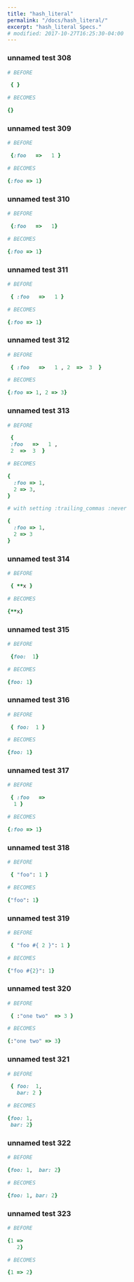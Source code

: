 ```yaml
---
title: "hash_literal"
permalink: "/docs/hash_literal/"
excerpt: "hash_literal Specs."
# modified: 2017-10-27T16:25:30-04:00
---
```

### unnamed test 308
```ruby
# BEFORE

 { }

```
```ruby
# BECOMES

{}

```
### unnamed test 309
```ruby
# BEFORE

 {:foo   =>   1 }

```
```ruby
# BECOMES

{:foo => 1}

```
### unnamed test 310
```ruby
# BEFORE

 {:foo   =>   1}

```
```ruby
# BECOMES

{:foo => 1}

```
### unnamed test 311
```ruby
# BEFORE

 { :foo   =>   1 }

```
```ruby
# BECOMES

{:foo => 1}

```
### unnamed test 312
```ruby
# BEFORE

 { :foo   =>   1 , 2  =>  3  }

```
```ruby
# BECOMES

{:foo => 1, 2 => 3}

```
### unnamed test 313
```ruby
# BEFORE

 {
 :foo   =>   1 ,
 2  =>  3  }

```
```ruby
# BECOMES

{
  :foo => 1,
  2 => 3,
}

```
```ruby
# with setting :trailing_commas :never

{
  :foo => 1,
  2 => 3
}
```
### unnamed test 314
```ruby
# BEFORE

 { **x }

```
```ruby
# BECOMES

{**x}

```
### unnamed test 315
```ruby
# BEFORE

 {foo:  1}

```
```ruby
# BECOMES

{foo: 1}

```
### unnamed test 316
```ruby
# BEFORE

 { foo:  1 }

```
```ruby
# BECOMES

{foo: 1}

```
### unnamed test 317
```ruby
# BEFORE

 { :foo   =>
  1 }

```
```ruby
# BECOMES

{:foo => 1}

```
### unnamed test 318
```ruby
# BEFORE

 { "foo": 1 }

```
```ruby
# BECOMES

{"foo": 1}

```
### unnamed test 319
```ruby
# BEFORE

 { "foo #{ 2 }": 1 }

```
```ruby
# BECOMES

{"foo #{2}": 1}

```
### unnamed test 320
```ruby
# BEFORE

 { :"one two"  => 3 }

```
```ruby
# BECOMES

{:"one two" => 3}

```
### unnamed test 321
```ruby
# BEFORE

 { foo:  1,
   bar: 2 }

```
```ruby
# BECOMES

{foo: 1,
 bar: 2}

```
### unnamed test 322
```ruby
# BEFORE

{foo: 1,  bar: 2}

```
```ruby
# BECOMES

{foo: 1, bar: 2}

```
### unnamed test 323
```ruby
# BEFORE

{1 =>
   2}

```
```ruby
# BECOMES

{1 => 2}
```
